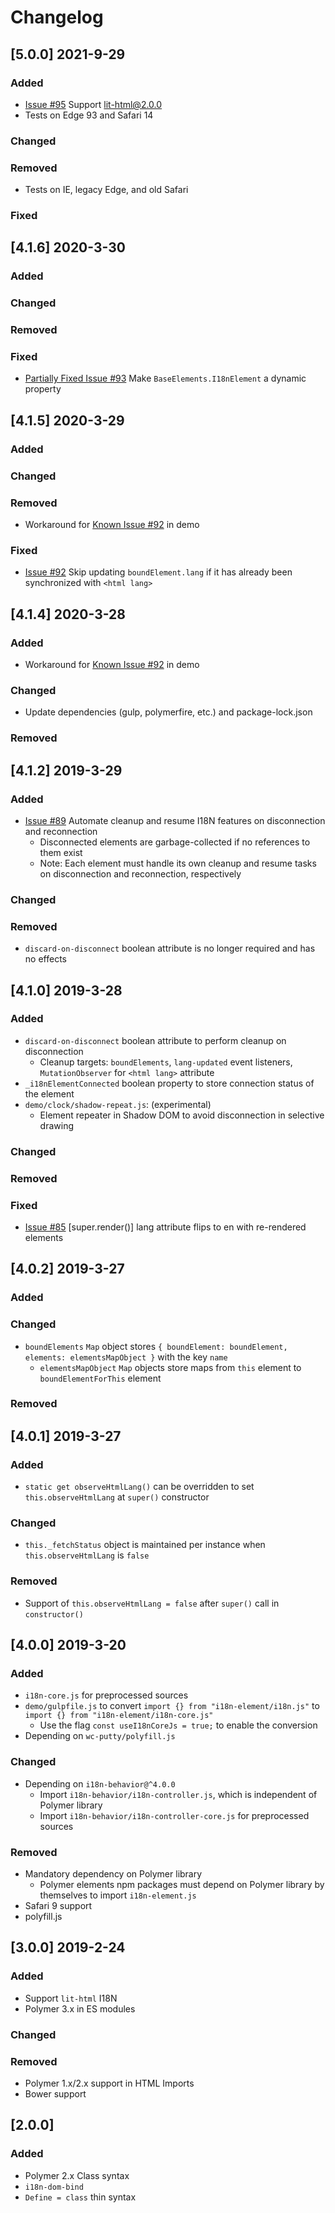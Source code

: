 # Changelog

## [5.0.0] 2021-9-29
### Added
- [Issue #95](https://github.com/t2ym/i18n-element/issues/95) Support lit-html@2.0.0
- Tests on Edge 93 and Safari 14

### Changed

### Removed
- Tests on IE, legacy Edge, and old Safari

### Fixed

## [4.1.6] 2020-3-30
### Added

### Changed

### Removed

### Fixed
- [Partially Fixed Issue #93](https://github.com/t2ym/i18n-element/issues/93) Make `BaseElements.I18nElement` a dynamic property

## [4.1.5] 2020-3-29
### Added

### Changed

### Removed
- Workaround for [Known Issue #92](https://github.com/t2ym/i18n-element/issues/92) in demo

### Fixed
- [Issue #92](https://github.com/t2ym/i18n-element/issues/92) Skip updating `boundElement.lang` if it has already been synchronized with `<html lang>`

## [4.1.4] 2020-3-28
### Added
- Workaround for [Known Issue #92](https://github.com/t2ym/i18n-element/issues/92) in demo

### Changed
- Update dependencies (gulp, polymerfire, etc.) and package-lock.json

### Removed

## [4.1.2] 2019-3-29
### Added
- [Issue #89](https://github.com/t2ym/i18n-element/issues/89) Automate cleanup and resume I18N features on disconnection and reconnection
  - Disconnected elements are garbage-collected if no references to them exist
  - Note: Each element must handle its own cleanup and resume tasks on disconnection and reconnection, respectively

### Changed

### Removed
- `discard-on-disconnect` boolean attribute is no longer required and has no effects

## [4.1.0] 2019-3-28
### Added
- `discard-on-disconnect` boolean attribute to perform cleanup on disconnection
  - Cleanup targets: `boundElements`, `lang-updated` event listeners, `MutationObserver` for `<html lang>` attribute
- `_i18nElementConnected` boolean property to store connection status of the element
- `demo/clock/shadow-repeat.js`: (experimental)
  - Element repeater in Shadow DOM to avoid disconnection in selective drawing

### Changed

### Removed

### Fixed
- [Issue #85](https://github.com/t2ym/i18n-element/issues/85) [super.render()] lang attribute flips to en with re-rendered elements

## [4.0.2] 2019-3-27
### Added

### Changed
- `boundElements` `Map` object stores `{ boundElement: boundElement, elements: elementsMapObject }` with the key `name`
  - `elementsMapObject` `Map` objects store maps from `this` element to `boundElementForThis` element

### Removed

## [4.0.1] 2019-3-27
### Added
- `static get observeHtmlLang()` can be overridden to set `this.observeHtmlLang` at `super()` constructor

### Changed
- `this._fetchStatus` object is maintained per instance when `this.observeHtmlLang` is `false`

### Removed
- Support of `this.observeHtmlLang = false` after `super()` call in `constructor()`

## [4.0.0] 2019-3-20
### Added
- `i18n-core.js` for preprocessed sources
- `demo/gulpfile.js` to convert `import {} from "i18n-element/i18n.js"` to `import {} from "i18n-element/i18n-core.js"`
  - Use the flag `const useI18nCoreJs = true;` to enable the conversion
- Depending on `wc-putty/polyfill.js`

### Changed
- Depending on `i18n-behavior@^4.0.0`
  - Import `i18n-behavior/i18n-controller.js`, which is independent of Polymer library
  - Import `i18n-behavior/i18n-controller-core.js` for preprocessed sources

### Removed
- Mandatory dependency on Polymer library
  - Polymer elements npm packages must depend on Polymer library by themselves to import `i18n-element.js`
- Safari 9 support
- polyfill.js

## [3.0.0] 2019-2-24
### Added
- Support `lit-html` I18N
- Polymer 3.x in ES modules

### Changed

### Removed
- Polymer 1.x/2.x support in HTML Imports
- Bower support

## [2.0.0]
### Added
- Polymer 2.x Class syntax
- `i18n-dom-bind`
- `Define = class` thin syntax

